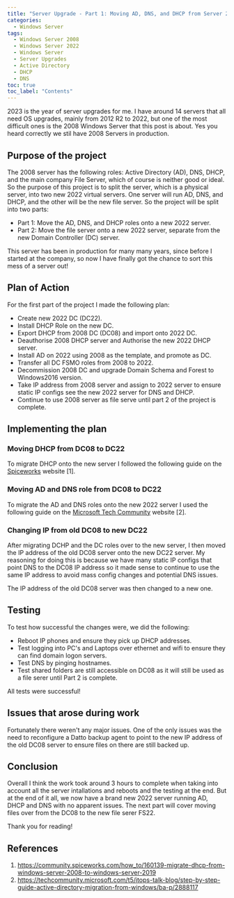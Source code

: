```yaml
---
title: "Server Upgrade - Part 1: Moving AD, DNS, and DHCP from Server 2008 to Server 2022"
categories: 
  - Windows Server
tags:
  - Windows Server 2008
  - Windows Server 2022
  - Windows Server
  - Server Upgrades
  - Active Directory
  - DHCP
  - DNS
toc: true
toc_label: "Contents"
---
```


2023 is the year of server upgrades for me. I have around 14 servers that all need OS upgrades, mainly from 2012 R2 to 2022, but one of the most difficult ones is the 2008 Windows Server that this post is about. Yes you heard correctly we stil have 2008 Servers in production.

## Purpose of the project

The 2008 server has the following roles: Active Directory (AD), DNS, DHCP, and the main company File Server, which of course is neither good or ideal. So the purpose of this project is to split the server, which is a physical server, into two new 2022 virtual servers. One server will run AD, DNS, and DHCP, and the other will be the new file server. So the project will be split into two parts:

* Part 1: Move the AD, DNS, and DHCP roles onto a new 2022 server.
* Part 2: Move the file server onto a new 2022 server, separate from the new Domain Controller (DC) server.

This server has been in production for many many years, since before I started at the company, so now I have finally got the chance to sort this mess of a server out!

## Plan of Action

For the first part of the project I made the following plan:

* Create new 2022 DC (DC22).
* Install DHCP Role on the new DC.
* Export DHCP from 2008 DC (DC08) and import onto 2022 DC.
* Deauthorise 2008 DHCP server and Authorise the new 2022 DHCP server.
* Install AD on 2022 using 2008 as the template, and promote as DC.
* Transfer all DC FSMO roles from 2008 to 2022.
* Decommission 2008 DC and upgrade Domain Schema and Forest to Windows2016 version.
* Take IP address from 2008 server and assign to 2022 server to ensure static IP configs see the new 2022 server for DNS and DHCP.
* Continue to use 2008 server as file serve until part 2 of the project is complete.

## Implementing the plan

### Moving DHCP from DC08 to DC22

To migrate DHCP onto the new server I followed the following guide on the [Spiceworks](https://community.spiceworks.com/how_to/160139-migrate-dhcp-from-windows-server-2008-to-windows-server-2019) website [1].

### Moving AD and DNS role from DC08 to DC22

To migrate the AD and DNS roles onto the new 2022 server I used the following guide on the [Microsoft Tech Community](https://techcommunity.microsoft.com/t5/itops-talk-blog/step-by-step-guide-active-directory-migration-from-windows/ba-p/2888117) website [2].

### Changing IP from old DC08 to new DC22

After migrating DCHP and the DC roles over to the new server, I then moved the IP address of the old DC08 server onto the new DC22 server. My reasoning for doing this is because we have many static IP configs that point DNS to the DC08 IP address so it made sense to continue to use the same IP address to avoid mass config changes and potential DNS issues. 

The IP address of the old DC08 server was then changed to a new one.

## Testing

To test how successful the changes were, we did the following:

* Reboot IP phones and ensure they pick up DHCP addresses.
* Test logging into PC's and Laptops over ethernet and wifi to ensure they can find domain logon servers.
* Test DNS by pinging hostnames.
* Test shared folders are still accessible on DC08 as it will still be used as a file serer until Part 2 is complete.

All tests were successful!

## Issues that arose during work

Fortunately there weren't any major issues. One of the only issues was the need to reconfigure a Datto backup agent to point to the new IP address of the old DC08 server to ensure files on there are still backed up.

## Conclusion

Overall I think the work took around 3 hours to complete when taking into account all the server intallations and reboots and the testing at the end. But at the end of it all, we now have a brand new 2022 server running AD, DHCP and DNS with no apparent issues. The next part will cover moving files over from the DC08 to the new file serer FS22.

Thank you for reading!

## References

1. https://community.spiceworks.com/how_to/160139-migrate-dhcp-from-windows-server-2008-to-windows-server-2019
2. https://techcommunity.microsoft.com/t5/itops-talk-blog/step-by-step-guide-active-directory-migration-from-windows/ba-p/2888117
